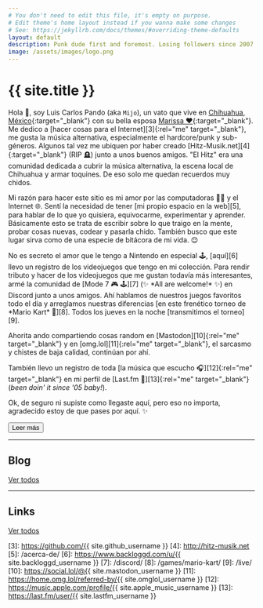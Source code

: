 ```yaml
---
# You don't need to edit this file, it's empty on purpose.
# Edit theme's home layout instead if you wanna make some changes
# See: https://jekyllrb.com/docs/themes/#overriding-theme-defaults
layout: default
description: Punk dude first and foremost. Losing followers since 2007.
image: /assets/images/logo.png
---
```


<h1 class="text-center">{{ site.title }}</h1>

<span class="first-letter">H</span>ola 👋, soy Luis Carlos Pando (aka `Mijo`), un vato que vive en [Chihuahua, México][1]{:target="_blank"} con su bella esposa [Marissa ❤️][2]{:target="_blank"}. Me dedico a [hacer cosas para el Internet][3]{:rel="me" target="_blank"}, me gusta la música alternativa, especialmente el hardcore/punk y sub-géneros. Algunos tal vez me ubiquen por haber creado [Hitz-Musik.net][4]{:target="_blank"} (RIP 🪦) junto a unos buenos amigos. "El Hitz" era una comunidad dedicada a cubrir la música alternativa, la escena local de Chihuahua y armar toquines. De eso solo me quedan recuerdos muy chidos.

Mi razón para hacer este sitio es mi amor por las computadoras 👨‍💻 y el Internet 🌐. Sentí la necesidad de tener [mi propio espacio en la web][5], para hablar de lo que yo quisiera, equivocarme, experimentar y aprender. Básicamente esto se trata de escribir sobre lo que traigo en la mente, probar cosas nuevas, codear y pasarla chido. También busco que este lugar sirva como de una especie de bitácora de mi vida. 😌

<div class="collapse" id="collapseIntro">
No es secreto el amor que le tengo a Nintendo en especial 🕹️, [aquí][6] llevo un registro de los videojuegos que tengo en mi colección. Para rendir tributo y hacer de los videojuegos que me gustan todavía más interesantes, armé la comunidad de [Mode 7 🎮 🕹️][7] (✨ *All are welcome!* ✨) en Discord junto a unos amigos. Ahí hablamos de nuestros juegos favoritos todo el día y arreglamos nuestras diferencias [en este frenético torneo de *Mario Kart* 🏁][8]. Todos los jueves en la noche [transmitimos el torneo][9].

Ahorita ando compartiendo cosas random en [Mastodon][10]{:rel="me" target="_blank"} y en [omg.lol][11]{:rel="me" target="_blank"}, el sarcasmo y chistes de baja calidad, continúan por ahí.

También llevo un registro de toda [la música que escucho 🎧][12]{:rel="me" target="_blank"} en mi perfil de [Last.fm 🎵][13]{:rel="me" target="_blank"} (*been doin' it since '05 baby!*).

Ok, de seguro ni supiste como llegaste aquí, pero eso no importa, agradecido estoy de que pases por aquí. ✨
</div>

<button id="btn-read-more" class="btn btn-primary collapsed" data-toggle="collapse" data-target="#collapseIntro" role="button" aria-expanded="false" aria-controls="collapseIntro">
    <i class="fa-solid fa-plus"></i> Leer más
</button>

---

<h2>Blog</h2>

<ul id="latest-posts"></ul>

<a class="btn btn-primary" href="https://blog.{{ site.domain }}/">
    <i class="fa-solid fa-comment"></i> Ver todos
</a>

---

<h2>Links</h2>

<ul id="bookmarks"></ul>

<a class="btn btn-primary" href="https://{{ site.domain }}/links/">
    <i class="fa-solid fa-link"></i> Ver todos
</a>

[1]: https://es.wikipedia.org/wiki/Chihuahua_(Chihuahua)
[2]: https://www.instagram.com/primitivegirl
[3]: https://github.com/{{ site.github_username }}
[4]: http://hitz-musik.net
[5]: /acerca-de/
[6]: https://www.backloggd.com/u/{{ site.backloggd_username }}
[7]: /discord/
[8]: /games/mario-kart/
[9]: /live/
[10]: https://social.lol/@{{ site.mastodon_username }}
[11]: https://home.omg.lol/referred-by/{{ site.omglol_username }}
[12]: https://music.apple.com/profile/{{ site.apple_music_username }}
[13]: https://last.fm/user/{{ site.lastfm_username }}
